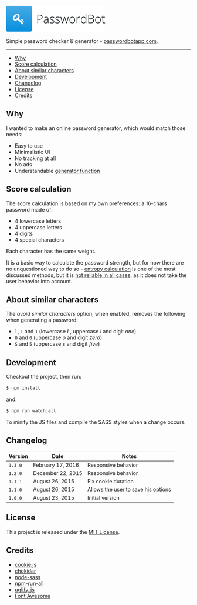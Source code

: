 ![PasswordBot](logo.png)

Simple password checker & generator - [passwordbotapp.com](http://passwordbotapp.com).

---

* [Why](#why)
* [Score calculation](#score-calculation)
* [About similar characters](#about-similar-characters)
* [Development](#development)
* [Changelog](#changelog)
* [License](#license)
* [Credits](#credits)

## Why

I wanted to make an online password generator, which would match those needs:

* Easy to use
* Minimalistic UI
* No tracking at all
* No ads
* Understandable [generator function](assets/js/src/generator.js)

## Score calculation

The score calculation is based on my own preferences: a 16-chars password made of:

* 4 lowercase letters
* 4 uppercase letters
* 4 digits
* 4 special characters

Each character has the same weight.

It is a basic way to calculate the password strength, but for now there are no unquestioned way to do so - [entropy calculation](https://en.wikipedia.org/wiki/Password_strength#Entropy_as_a_measure_of_password_strength) is one of the most discussed methods, but it is [not reliable in all cases](https://diogomonica.com/posts/password-security-why-the-horse-battery-staple-is-not-correct/), as it does not take the user behavior into account.

## About similar characters

The *avoid similar characters* option, when enabled, removes the following when generating a password:

* `l`, `I` and `1` (lowercase *L*, uppercase *i* and digit *one*)
* `O` and `0` (uppercase *o* and digit *zero*)
* `S` and `5` (uppercase *s* and digit *five*)

## Development

Checkout the project, then run:

```bash
$ npm install
```

and:

```bash
$ npm run watch:all
```

To minify the JS files and compile the SASS styles when a change occurs.

## Changelog

| Version | Date | Notes |
| --- | --- | --- |
| `1.3.0` | February 17, 2016 | Responsive behavior |
| `1.2.0` | December 22, 2015 | Responsive behavior |
| `1.1.1` | August 26, 2015 | Fix cookie duration |
| `1.1.0` | August 26, 2015 | Allows the user to save his options |
| `1.0.0` | August 23, 2015 | Initial version |

## License

This project is released under the [MIT License](license).

## Credits

* [cookie.js](https://github.com/js-coder/cookie.js)
* [chokidar](https://github.com/kimmobrunfeldt/chokidar-cli)
* [node-sass](https://github.com/sass/node-sass)
* [npm-run-all](https://github.com/mysticatea/npm-run-all)
* [uglify-js](https://github.com/mishoo/UglifyJS2)
* [Font Awesome](http://fontawesome.io/)